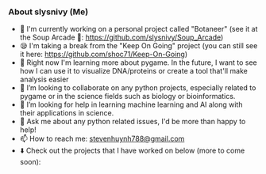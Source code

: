 ### About slysnivy (Me)

<!--
**slysnivy/slysnivy** is a ✨ _special_ ✨ repository because its `README.md` (this file) appears on your GitHub profile.
-->
- 🔭 I'm currently working on a personal project called "Botaneer" (see it at the Soup Arcade 🍲: https://github.com/slysnivy/Soup_Arcade)
- 😪 I'm taking a break from the "Keep On Going" project (you can still see it here: https://github.com/shoc71/Keep-On-Going)
- 🌱 Right now I'm learning more about pygame. In the future, I want to see how I can use it to visualize DNA/proteins or create a tool that'll make analysis easier
- 👯 I’m looking to collaborate on any python projects, especially related to pygame or in the science fields such as biology or bioinformatics.
- 🤔 I’m looking for help in learning machine learning and AI along with their applications in science.
- 💬 Ask me about any python related issues, I'd be more than happy to help!
- 📫 How to reach me: stevenhuynh788@gmail.com
- ⬇️ Check out the projects that I have worked on below (more to come soon):
